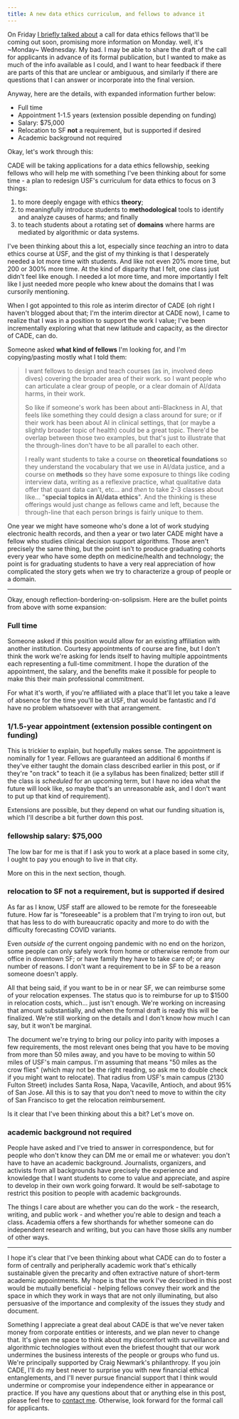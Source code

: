 ```yaml
---
title: A new data ethics curriculum, and fellows to advance it
---
```


On Friday [I briefly talked about][tweet] a call for data ethics fellows that'll be coming out soon, promising more information on Monday. well, it's ~Monday~ Wednesday. My bad. I may be able to share the draft of the call for applicants in advance of its formal publication, but I wanted to make as much of the info available as I could, and I want to hear feedback if there are parts of this that are unclear or ambiguous, and similarly if there are questions that I can answer or incorporate into the final version.

Anyway, here are the details, with expanded information further below:

- Full time
- Appointment 1-1.5 years (extension possible depending on funding)
- Salary: $75,000
- Relocation to SF **not** a requirement, but is supported if desired
- Academic background not required

Okay, let's work through this:

CADE will be taking applications for a data ethics fellowship, seeking fellows who will help me with something I've been thinking about for some time - a plan to redesign USF's curriculum for data ethics to focus on 3 things:

1. to more deeply engage with ethics **theory**;
2. to meaningfully introduce students to **methodological** tools to identify and analyze causes of harms; and finally
3. to teach students about a rotating set of **domains** where harms are mediated by algorithmic or data systems.

I've been thinking about this a lot, especially since *teaching* an intro to data ethics course at USF, and the gist of my thinking is that I desperately needed a lot more time with students. And like not even 20% more time, but 200 or 300% more time. At the kind of disparity that I felt, one class just didn't feel like enough. I needed a lot more time, and more importantly I felt like I just needed more people who knew about the domains that I was cursorily mentioning.

When I got appointed to this role as interim director of CADE (oh right I haven't blogged about that; I'm the interim director at CADE now), I came to realize that I was in a position to support the work I value; I've been incrementally exploring what that new latitude and capacity, as the director of CADE, can do.

Someone asked **what kind of fellows** I'm looking for, and I'm copying/pasting mostly what I told them:

> I want fellows to design and teach courses (as in, involved deep dives) covering the broader area of their work. so I want people who can articulate a clear group of people, or a clear domain of AI/data harms, in their work.
> 
> So like if someone's work has been about anti-Blackness in AI, that feels like something they could design a class around for sure; or if their work has been about AI in clinical settings, that (or maybe a slightly broader topic of health) could be a great topic. There'd be overlap between those two examples, but that's just to illustrate that the through-lines don't have to be all parallel to each other.
> 
> I really want students to take a course on **theoretical foundations** so they understand the vocabulary that we use in AI/data justice, and a course on **methods** so they have some exposure to things like coding interview data, writing as a reflexive practice, what qualitative data offer that quant data can't, etc... and *then* to take 2-3 classes about like... "**special topics in AI/data ethics**". And the thinking is these offerings would just change as fellows came and left, because the through-line that each person brings is fairly unique to them.

One year we might have someone who's done a lot of work studying electronic health records, and then a year or two later CADE might have a fellow who studies clinical decision support algorithms. Those aren't precisely the same thing, but the point isn't to produce graduating cohorts every year who have some depth on medicine/health and technology; the point is for graduating students to have a very real appreciation of how complicated the story gets when we try to characterize a group of people or a domain.

---

Okay, enough reflection-bordering-on-solipsism. Here are the bullet points from above with some expansion:

### Full time
Someone asked if this position would allow for an existing affiliation with another institution. Courtesy appointments of course are fine, but I don't think the work we're asking for lends itself to having multiple appointments each representing a full-time commitment. I hope the duration of the appointment, the salary, and the benefits make it possible for people to make this their main professional commitment.

For what it's worth, if you're affiliated with a place that'll let you take a leave of absence for the time you'll be at USF, that would be fantastic and I'd have no problem whatsoever with that arrangement.

### 1/1.5-year appointment (extension possible contingent on funding)
This is trickier to explain, but hopefully makes sense. The appointment is nominally for 1 year. Fellows are guaranteed an additional 6 months if they've either taught the domain class described earlier in this post, or if they're "on track" to teach it (ie a syllabus has been finalized; better still if the class is *scheduled* for an upcoming term, but I have no idea what the future will look like, so maybe that's an unreasonable ask, and I don't want to put up that kind of requirement).

Extensions are possible, but they depend on what our funding situation is, which I'll describe a bit further down this post.

### fellowship salary: $75,000
The low bar for me is that if I ask you to work at a place based in some city, I ought to pay you enough to live in that city.

More on this in the next section, though.

### relocation to SF **not** a requirement, but is supported if desired
As far as I know, USF staff are allowed to be remote for the foreseeable future. How far is "foreseeable" is a problem that I'm trying to iron out, but that has less to do with bureaucratic opacity and more to do with the difficulty forecasting COVID variants.

Even *outside of* the current ongoing pandemic with no end on the horizon, some people can only safely work from home or otherwise remote from our office in downtown SF; or have family they have to take care of; or any number of reasons. I don't want a requirement to be in SF to be a reason someone doesn't apply.

All that being said, if you want to be in or near SF, we can reimburse some of your relocation expenses. The status quo is to reimburse for up to $1500 in relocation costs, which... just isn't enough. We're working on increasing that amount substantially, and when the formal draft is ready this will be finalized. We're still working on the details and I don't know how much I can say, but it won't be marginal.

The document we're trying to bring our policy into parity with imposes a few requirements, the most relevant ones being that you have to be moving from more than 50 miles away, and you have to be moving to within 50 miles of USF's main campus. I'm assuming that means "50 miles as the crow flies" (which may not be the right reading, so ask me to double check if you might want to relocate). That radius from USF's main campus (2130 Fulton Street) includes Santa Rosa, Napa, Vacaville, Antioch, and about 95% of San Jose. All this is to say that you don't need to move to within the city of San Francisco to get the relocation reimbursement.

Is it clear that I've been thinking about this a bit? Let's move on.

### academic background not required
People have asked and I've tried to answer in correspondence, but for people who don't know they can DM me or email me or whatever: you don't have to have an academic background. Journalists, organizers, and activists from all backgrounds have precisely the experience and knowledge that I want students to come to value and appreciate, and aspire to develop in their own work going forward. It would be self-sabotage to restrict this position to people with academic backgrounds.

The things I care about are whether you can do the work - the research, writing, and public work - and whether you're able to design and teach a class. Academia offers a few shorthands for whether someone can do independent research and writing, but you can have those skills any number of other ways.

---

I hope it's clear that I've been thinking about what CADE can do to foster a form of centrally and peripherally academic work that's ethically sustainable given the precarity and often extractive nature of short-term academic appointments. My hope is that the work I've described in this post would be mutually beneficial - helping fellows convey their work and the space in which they work in ways that are not only illuminating, but also persuasive of the importance and complexity of the issues they study and document.

Something I appreciate a great deal about CADE is that we've never taken money from corporate entities or interests, and we plan never to change that. It's given me space to think about my discomfort with surveillance and algorithmic technologies without even the briefest thought that our work undermines the business interests of the people or groups who fund us. We're principally supported by Craig Newmark's philanthropy. If you join CADE, I'll do my best never to surprise you with new financial ethical entanglements, and I'll never pursue financial support that I think would undermine or compromise your independence either in appearance or practice. If you have any questions about that or anything else in this post, please feel free to [contact me][contact]. Otherwise, look forward for the formal call for applicants.

[contact]: /contact
[tweet]: https://twitter.com/_alialkhatib/status/1436542364584005634?s=20
